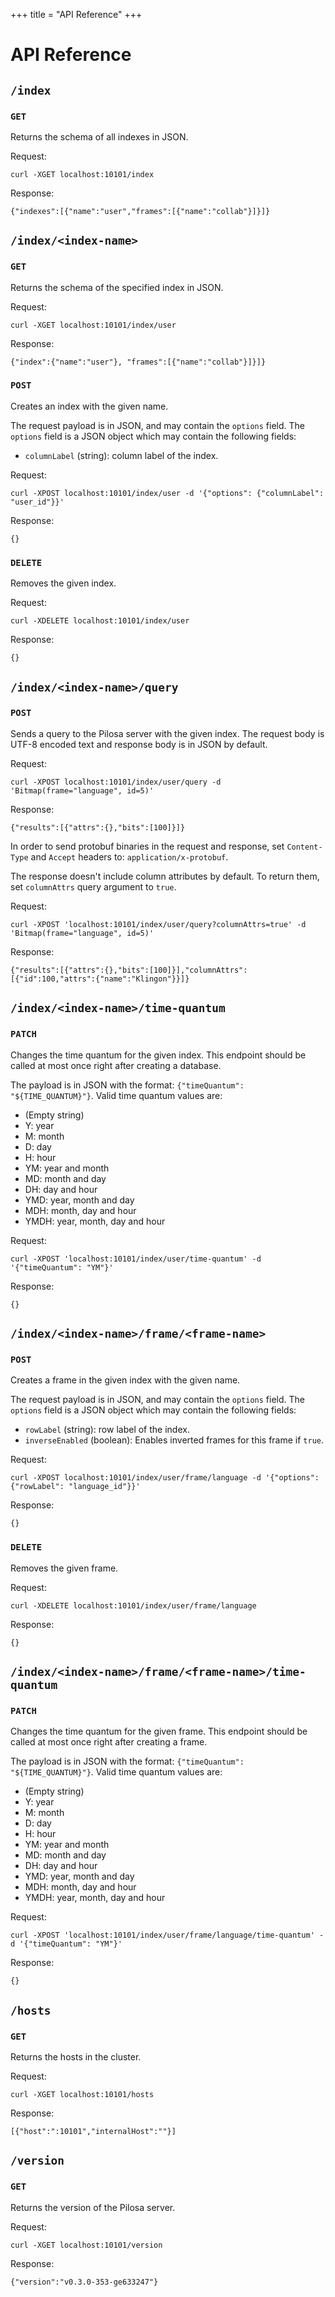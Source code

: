 +++
title = "API Reference"
+++


# API Reference

## `/index`

### `GET`

Returns the schema of all indexes in JSON.

Request:
```
curl -XGET localhost:10101/index
```

Response:
```
{"indexes":[{"name":"user","frames":[{"name":"collab"}]}]}
```

## `/index/<index-name>`

### `GET`

Returns the schema of the specified index in JSON.

Request:
```
curl -XGET localhost:10101/index/user
```

Response:
```
{"index":{"name":"user"}, "frames":[{"name":"collab"}]}]}
```

### `POST`

Creates an index with the given name.

The request payload is in JSON, and may contain the `options` field. The `options` field is a JSON object which may contain the following fields:

* `columnLabel` (string): column label of the index.

Request:
```
curl -XPOST localhost:10101/index/user -d '{"options": {"columnLabel": "user_id"}}'
```

Response:
```
{}
```

### `DELETE`

Removes the given index.

Request:
```
curl -XDELETE localhost:10101/index/user
```

Response:
```
{}
```

## `/index/<index-name>/query`

### `POST`

Sends a query to the Pilosa server with the given index. The request body is UTF-8 encoded text and response body is in JSON by default.

Request:
```
curl -XPOST localhost:10101/index/user/query -d 'Bitmap(frame="language", id=5)'
```

Response:
```
{"results":[{"attrs":{},"bits":[100]}]}
```

In order to send protobuf binaries in the request and response, set `Content-Type` and `Accept` headers to: `application/x-protobuf`.

The response doesn't include column attributes by default. To return them, set `columnAttrs` query argument to `true`.

Request:
```
curl -XPOST 'localhost:10101/index/user/query?columnAttrs=true' -d 'Bitmap(frame="language", id=5)'
```
Response:
```
{"results":[{"attrs":{},"bits":[100]}],"columnAttrs":[{"id":100,"attrs":{"name":"Klingon"}}]}
```

## `/index/<index-name>/time-quantum`

### `PATCH`

Changes the time quantum for the given index. This endpoint should be called at most once right after creating a database.

The payload is in JSON with the format: `{"timeQuantum": "${TIME_QUANTUM}"}`. Valid time quantum values are:

* (Empty string)
* Y: year
* M: month
* D: day
* H: hour
* YM: year and month
* MD: month and day
* DH: day and hour
* YMD: year, month and day
* MDH: month, day and hour
* YMDH: year, month, day and hour

Request:
```
curl -XPOST 'localhost:10101/index/user/time-quantum' -d '{"timeQuantum": "YM"}'
```

Response:
```
{}
```

## `/index/<index-name>/frame/<frame-name>`

### `POST`

Creates a frame in the given index with the given name.

The request payload is in JSON, and may contain the `options` field. The `options` field is a JSON object which may contain the following fields:

* `rowLabel` (string): row label of the index.
* `inverseEnabled` (boolean): Enables inverted frames for this frame if `true`.

Request:
```
curl -XPOST localhost:10101/index/user/frame/language -d '{"options": {"rowLabel": "language_id"}}'
```

Response:
```
{}
```

### `DELETE`

Removes the given frame.

Request:
```
curl -XDELETE localhost:10101/index/user/frame/language
```

Response:
```
{}
```

## `/index/<index-name>/frame/<frame-name>/time-quantum`

### `PATCH`

Changes the time quantum for the given frame. This endpoint should be called at most once right after creating a frame.

The payload is in JSON with the format: `{"timeQuantum": "${TIME_QUANTUM}"}`. Valid time quantum values are:

* (Empty string)
* Y: year
* M: month
* D: day
* H: hour
* YM: year and month
* MD: month and day
* DH: day and hour
* YMD: year, month and day
* MDH: month, day and hour
* YMDH: year, month, day and hour

Request:
```
curl -XPOST 'localhost:10101/index/user/frame/language/time-quantum' -d '{"timeQuantum": "YM"}'
```

Response:
```
{}
```

## `/hosts`

### `GET`

Returns the hosts in the cluster.

Request:
```
curl -XGET localhost:10101/hosts
```

Response:
```
[{"host":":10101","internalHost":""}]
```

## `/version`

### `GET`

Returns the version of the Pilosa server.

Request:
```
curl -XGET localhost:10101/version
```

Response:
```
{"version":"v0.3.0-353-ge633247"}
```

